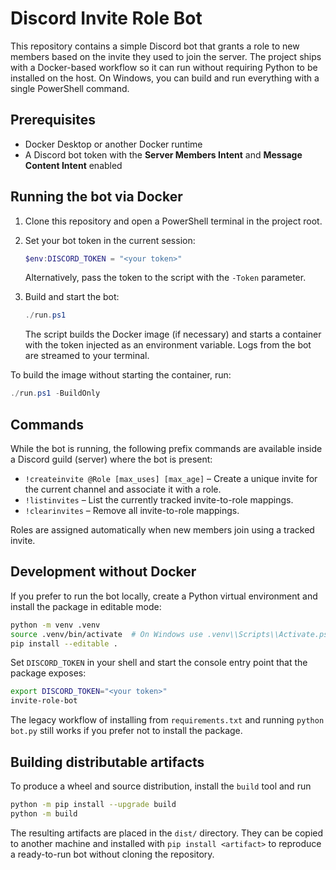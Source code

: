 # Discord Invite Role Bot

This repository contains a simple Discord bot that grants a role to new
members based on the invite they used to join the server. The project ships
with a Docker-based workflow so it can run without requiring Python to be
installed on the host. On Windows, you can build and run everything with a
single PowerShell command.

## Prerequisites

* Docker Desktop or another Docker runtime
* A Discord bot token with the **Server Members Intent** and **Message Content
  Intent** enabled

## Running the bot via Docker

1. Clone this repository and open a PowerShell terminal in the project root.
2. Set your bot token in the current session:

   ```powershell
   $env:DISCORD_TOKEN = "<your token>"
   ```

   Alternatively, pass the token to the script with the `-Token` parameter.
3. Build and start the bot:

   ```powershell
   ./run.ps1
   ```

   The script builds the Docker image (if necessary) and starts a container
   with the token injected as an environment variable. Logs from the bot are
   streamed to your terminal.

To build the image without starting the container, run:

```powershell
./run.ps1 -BuildOnly
```

## Commands

While the bot is running, the following prefix commands are available inside a
Discord guild (server) where the bot is present:

* `!createinvite @Role [max_uses] [max_age]` – Create a unique invite for the
  current channel and associate it with a role.
* `!listinvites` – List the currently tracked invite-to-role mappings.
* `!clearinvites` – Remove all invite-to-role mappings.

Roles are assigned automatically when new members join using a tracked invite.

## Development without Docker

If you prefer to run the bot locally, create a Python virtual environment and
install the package in editable mode:

```bash
python -m venv .venv
source .venv/bin/activate  # On Windows use .venv\\Scripts\\Activate.ps1
pip install --editable .
```

Set `DISCORD_TOKEN` in your shell and start the console entry point that the
package exposes:

```bash
export DISCORD_TOKEN="<your token>"
invite-role-bot
```

The legacy workflow of installing from `requirements.txt` and running
`python bot.py` still works if you prefer not to install the package.

## Building distributable artifacts

To produce a wheel and source distribution, install the `build` tool and run

```bash
python -m pip install --upgrade build
python -m build
```

The resulting artifacts are placed in the `dist/` directory. They can be copied
to another machine and installed with `pip install <artifact>` to reproduce a
ready-to-run bot without cloning the repository.
